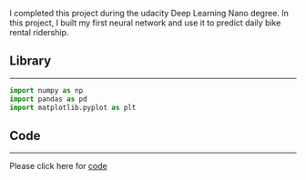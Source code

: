 
I completed this project during the udacity Deep Learning Nano degree. In this project, I built my first neural network and use it to predict daily bike rental ridership. 

## Library 
---------------------------
``` python
import numpy as np
import pandas as pd
import matplotlib.pyplot as plt
```
## Code
---------------------------
Please click here for [code](https://nbviewer.jupyter.org/github/Sumit-ai/Bike-sharing-using-Deep-Learning/blob/main/Predicting_bike_sharing_data.ipynb)
